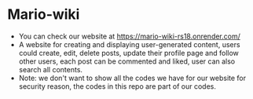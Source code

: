 # Mario-wiki
* You can check our website at https://mario-wiki-rs18.onrender.com/
* A website for creating and displaying user-generated content, users could create, edit, delete posts, update their profile page and follow other users, each post can be commented and liked, user can also search all contents.
* Note: we don't want to show all the codes we have for our website for security reason, the codes in this repo are part of our codes.
